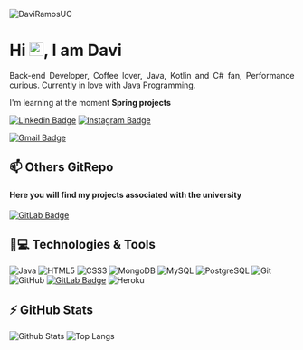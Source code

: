<!--
**DaviRamosUC/DaviRamosUC** is a ✨ _special_ ✨ repository because its `README.md` (this file) appears on your GitHub profile.

Here are some ideas to get you started:

- 🔭 I’m currently working on ...
- 🌱 I’m currently learning ...
- 👯 I’m looking to collaborate on ...
- 🤔 I’m looking for help with ...
- 💬 Ask me about ...
- 📫 How to reach me: ...
- 😄 Pronouns: ...
- ⚡ Fun fact: ...
-->

<p align="left"><img src="https://komarev.com/ghpvc/?username=DaviRamosUC" alt="DaviRamosUC" /></p>


<h1 align = "justify"> Hi <img src="https://media.giphy.com/media/hvRJCLFzcasrR4ia7z/giphy.gif" width="25px">, I am Davi</h1>
<p align = "justify">Back-end Developer, Coffee lover, Java, Kotlin and C# fan, Performance curious. Currently in love with Java Programming.</p>

I'm learning at the moment **Spring projects**


[![Linkedin Badge](https://img.shields.io/badge/-DaviRamos-blue?style=flat-square&logo=Linkedin&logoColor=white&link=https://www.linkedin.com/in/daviramoslima/)](https://www.linkedin.com/in/daviramoslima/)
[![Instagram Badge](https://img.shields.io/badge/-DaviRamos-purple?style=flat-square&logo=instagram&logoColor=white&link=https://www.instagram.com/hellowdavi/?hl=pt-br)](https://www.instagram.com/hellowdavi/)

[![Gmail Badge](https://img.shields.io/badge/-davi.lima@ucsal.edu.br-c14438?style=flat-square&logo=Gmail&logoColor=white&link=mailto:davi.lima@ucsal.edu.br)](mailto:davi.lima@ucsal.edu.br)

## 📫 Others GitRepo
#### Here you will find my projects associated with the university
[![GitLab Badge](https://img.shields.io/badge/-GitLab-330F63?style=flat-square&logo=gitlab&logoColor=white&link=https://https://www.gitlab.com/DaviRamosUC/)](https://gitlab.com/DaviRamosUC/)


## 🚀💻 Technologies & Tools

![Java](https://img.shields.io/badge/java-%23ED8B00.svg?&style=flat&logo=java&logoColor=white)
![HTML5](https://img.shields.io/badge/-HTML5-E34F26?style=flat-square&logo=html5&logoColor=white)
![CSS3](https://img.shields.io/badge/-CSS3-1572B6?style=flat-square&logo=css3)
![MongoDB](https://img.shields.io/badge/-MongoDB-black?style=flat-square&logo=mongodb)
![MySQL](https://img.shields.io/badge/-MySQL-black?style=flat-square&logo=mysql)
![PostgreSQL](https://img.shields.io/badge/-PostgreSQL-336791?style=flat-square&logo=postgresql)
![Git](https://img.shields.io/badge/-Git-black?style=flat-square&logo=git)
![GitHub](https://img.shields.io/badge/-GitHub-181717?style=flat-square&logo=github)
[![GitLab Badge](https://img.shields.io/badge/-GitLab-330F63?style=flat-square&logo=gitlab&logoColor=white&link=https://https://www.gitlab.com/DaviRamosUC/)](https://gitlab.com/DaviRamosUC/)
![Heroku](https://img.shields.io/badge/-Heroku-430098?style=flat-square&logo=heroku)

<!--!![Kotlin](https://img.shields.io/badge/kotlin-%230095D5.svg?&style=flat&logo=kotlin&logoColor=white)-->
<!--!![C#](https://img.shields.io/badge/c%23%20-%23239120.svg?&style=flat&logo=c-sharp&logoColor=white)
![JavaScript](https://img.shields.io/badge/-JavaScript-black?style=flat-square&logo=javascript)-->
<!--![Nodejs](https://img.shields.io/badge/-Nodejs-black?style=flat-square&logo=Node.js)-->

<!--![Python](https://img.shields.io/badge/-Python-black?style=flat-square&logo=Python)
![React](https://img.shields.io/badge/-React-black?style=flat-square&logo=react)
![Bootstrap](https://img.shields.io/badge/-Bootstrap-563D7C?style=flat-square&logo=bootstrap)
![TypeScript](https://img.shields.io/badge/-TypeScript-007ACC?style=flat-square&logo=typescript)
![GraphQL](https://img.shields.io/badge/-GraphQL-E10098?style=flat-square&logo=graphql)
![Apollo GraphQL](https://img.shields.io/badge/-Apollo%20GraphQL-311C87?style=flat-square&logo=apollo-graphql)



![Docker](https://img.shields.io/badge/-Docker-black?style=flat-square&logo=docker)
![DigitalOcean](https://img.shields.io/badge/-Digital%20Ocean-darkblue?style=flat-square&logo=digitalocean)
![Amazon AWS](https://img.shields.io/badge/Amazon%20AWS-232F3E?style=flat-square&logo=amazon-aws)
![Google Cloud](https://img.shields.io/badge/Google%20Cloud-black?style=flat-square&logo=google-cloud)
![GitLab](https://img.shields.io/badge/-GitLab-FCA121?style=flat-square&logo=gitlab)
![BitBucket](https://img.shields.io/badge/-BitBucket-darkblue?style=flat-square&logo=bitbucket)-->

## ⚡ GitHub Stats

![Github Stats](https://github-readme-stats.vercel.app/api?username=DaviRamosUC&show_icons=true&count_private=true&show_icons=true&include_all_commits=true)
![Top Langs](https://github-readme-stats.vercel.app/api/top-langs/?username=DaviRamosUC&hide=TeX&layout=compact)

